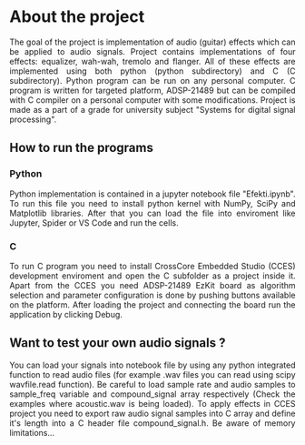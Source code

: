 # About the project
<p align="justify">
The goal of the project is implementation of audio (guitar) effects which can be applied to audio signals. Project contains implementations of four effects: equalizer, wah-wah, tremolo and flanger. All of these effects are implemented using both python (python subdirectory) and C (C subdirectory). Python program can be run on any personal computer. C program is written for targeted platform, ADSP-21489 but can be compiled with C compiler on a personal computer with some modifications. Project is made as a part of a grade for university subject "Systems for digital signal processing".
</p>

## How to run the programs
### Python
<p align="justify">
Python implementation is contained in a jupyter notebook file "Efekti.ipynb". To run this file you need to install python kernel with NumPy, SciPy and Matplotlib libraries. After that you can load the file into enviroment like Jupyter, Spider or VS Code and run the cells.
</p>

### C
<p align="justify">
To run C program you need to install CrossCore Embedded Studio (CCES) development enviroment and open the C subfolder as a project inside it. Apart from the CCES you need ADSP-21489 EzKit board as algorithm selection and parameter configuration is done by pushing buttons available on the platform. After loading the project and connecting the board run the application by clicking Debug.
</p>

## Want to test your own audio signals ?
<p align="justify">
You can load your signals into notebook file by using any python integrated function to read audio files (for example .wav files you can read using scipy wavfile.read function). Be careful to load sample rate and audio samples to sample_freq variable and compound_signal array respectively (Check the examples where acoustic.wav is being loaded).
To apply effects in CCES project you need to export raw audio signal samples into C array and define it's length into a C header file compound_signal.h. Be aware of memory limitations...
</p>
